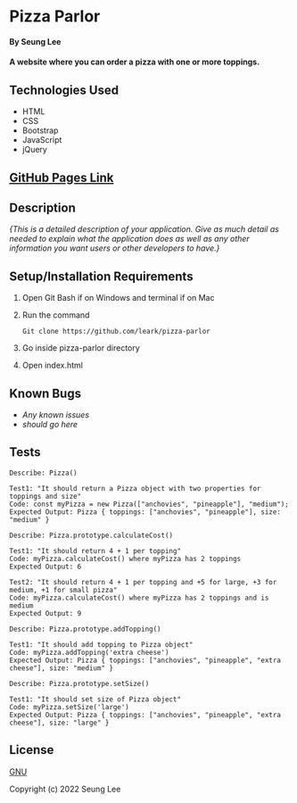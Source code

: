 # Pizza Parlor

#### By Seung Lee

#### A website where you can order a pizza with one or more toppings.

## Technologies Used

* HTML
* CSS
* Bootstrap
* JavaScript
* jQuery

## [GitHub Pages Link](https://leark.github.io/pizza-parlor)

## Description

_{This is a detailed description of your application. Give as much detail as needed to explain what the application does as well as any other information you want users or other developers to have.}_

## Setup/Installation Requirements

1. Open Git Bash if on Windows and terminal if on Mac
2. Run the command

    ``Git clone https://github.com/leark/pizza-parlor``

3. Go inside pizza-parlor directory
4. Open index.html

## Known Bugs

* _Any known issues_
* _should go here_

## Tests

```text
Describe: Pizza()

Test1: "It should return a Pizza object with two properties for toppings and size"
Code: const myPizza = new Pizza(["anchovies", "pineapple"], "medium");
Expected Output: Pizza { toppings: ["anchovies", "pineapple"], size: "medium" }

Describe: Pizza.prototype.calculateCost()

Test1: "It should return 4 + 1 per topping"
Code: myPizza.calculateCost() where myPizza has 2 toppings
Expected Output: 6

Test2: "It should return 4 + 1 per topping and +5 for large, +3 for medium, +1 for small pizza"
Code: myPizza.calculateCost() where myPizza has 2 toppings and is medium
Expected Output: 9

Describe: Pizza.prototype.addTopping()

Test1: "It should add topping to Pizza object"
Code: myPizza.addTopping('extra cheese')
Expected Output: Pizza { toppings: ["anchovies", "pineapple", "extra cheese"], size: "medium" }

Describe: Pizza.prototype.setSize()

Test1: "It should set size of Pizza object"
Code: myPizza.setSize('large')
Expected Output: Pizza { toppings: ["anchovies", "pineapple", "extra cheese"], size: "large" }

```

## License

[GNU](/LICENSE-GNU)

Copyright (c) 2022 Seung Lee